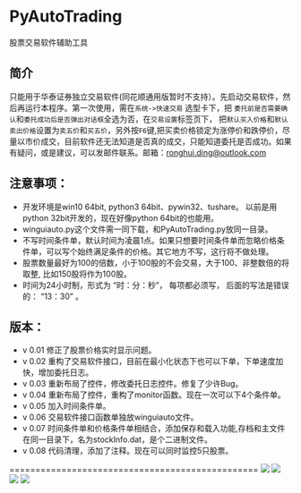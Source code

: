 # PyAutoTrading
股票交易软件辅助工具

## 简介
只能用于华泰证券独立交易软件(同花顺通用版暂时不支持）。先启动交易软件，然后再运行本程序。第一次使用，需在`系统->快速交易` 选型卡下，把 `委托前是否需要确认`和`委托成功后是否弹出对话框`全选为否，在`交易设置`标签页下， 把`默认买入价格`和`默认卖出价格`设置为`卖五价`和`买五价`，另外按`F6`键,把买卖价格锁定为涨停价和跌停价，尽量以市价成交，目前软件还无法知道是否真的成交，只能知道委托是否成功。如果有疑问，或是建议，可以发邮件联系。邮箱：ronghui.ding@outlook.com

## 注意事项：
* 开发环境是win10 64bit, python3 64bit、pywin32、tushare。 以前是用python 32bit开发的，现在好像python 64bit的也能用。
* winguiauto.py这个文件需一同下载，和PyAutoTrading.py放同一目录。
* 不写时间条件单，默认时间为凌晨1点。如果只想要时间条件单而忽略价格条件单，可以写个始终满足条件的价格。其它地方不写，这行将不做处理。
* 股票数量最好为100的倍数，小于100股的不会交易，大于100、非整数倍的将取整, 比如150股将作为100股。
* 时间为24小时制，形式为 “时：分：秒”， 每项都必须写， 后面的写法是错误的： “13：30” 。

## 版本：
* v 0.01 修正了股票价格实时显示问题。
* v 0.02 重构了交易软件接口，目前在最小化状态下也可以下单，下单速度加快，增加委托日志。
* v 0.03 重新布局了控件，修改委托日志控件。修复了少许Bug。
* v 0.04 重新布局了控件，重构了monitor函数。现在一次可以下4个条件单。
* v 0.05 加入时间条件单。
* v 0.06 交易软件接口函数单独放winguiauto文件。
* v 0.07 时间条件单和价格条件单相结合，添加保存和载入功能,存档和主文件在同一目录下，名为stockInfo.dat，是个二进制文件。	
* v 0.08 代码清理，添加了注释。现在可以同时监控5只股票。


================================================
![](https://github.com/drongh/ImageCache/raw/master/Logo/setting1.png)
![](https://github.com/drongh/ImageCache/raw/master/Logo/setting2.png)
![](https://github.com/drongh/ImageCache/raw/master/Logo/setting3.png)
![](https://github.com/drongh/ImageCache/raw/master/Logo/trading.png)